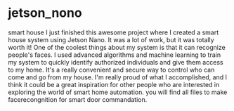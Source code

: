 # jetson_nono
smart house
 I just finished this awesome project where I created a smart house system using Jetson Nano. It was a lot of work, but it was totally worth it! One of the coolest things about my system is that it can recognize people's faces. I used advanced algorithms and machine learning to train my system to quickly identify authorized individuals and give them access to my home. It's a really convenient and secure way to control who can come and go from my house. I'm really proud of what I accomplished, and I think it could be a great inspiration for other people who are interested in exploring the world of smart home automation.
 you will find all files to make facerecongnition for smart door commandation.
